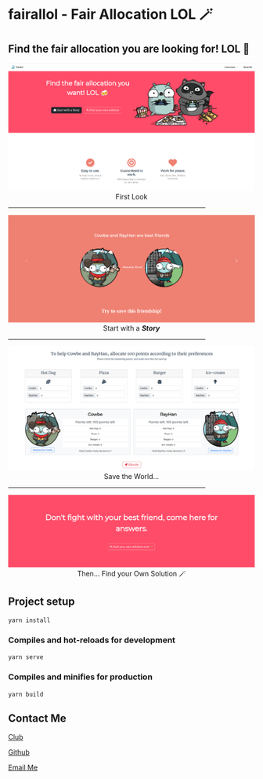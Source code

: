 # fairallol - Fair Allocation LOL 🪄

## Find the fair allocation you are looking for! LOL 🍻

<div align=center><img src="./examples/pictures/readme/attraction.png">First Look</div>

<HR style="FILTER: alpha(opacity=100,finishopacity=0,style=1)" width="80%" color=#987cb9 SIZE=3>

<div align=center><img src="./examples/pictures/readme/story.png">Start with a <strong><i>Story</i></strong></div>

<HR style="FILTER: alpha(opacity=100,finishopacity=0,style=1)" width="80%" color=#987cb9 SIZE=3>

<div align=center><img src="./examples/pictures/readme/help_cowbe_and_rayhan.png">Save the World...</div>

<HR style="FILTER: alpha(opacity=100,finishopacity=0,style=1)" width="80%" color=#987cb9 SIZE=3>

<div align=center><img src="./examples/pictures/readme/find_your_solution.png">Then... Find your Own Solution 🪄</div>

## Project setup

```
yarn install
```

### Compiles and hot-reloads for development

```
yarn serve
```

### Compiles and minifies for production

```
yarn build
```

## Contact Me

<a class="footer-link" href="https://github.com/LMLEC" target="_blank">Club</a>

<a class="footer-link" href="https://github.com/yongtenglei" target="_blank"><i class="fa-brands fa-github"></i>Github</a>

<a class="footer-link" href="mailto:yongtengrey@outlook.com"><i class="fa-solid fa-envelope"></i> Email Me</a>
